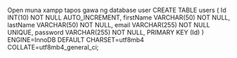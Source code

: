 Open muna xampp tapos gawa ng database 
user
CREATE TABLE users (
  Id INT(10) NOT NULL AUTO_INCREMENT,
  firstName VARCHAR(50) NOT NULL,
  lastName VARCHAR(50) NOT NULL,
  email VARCHAR(255) NOT NULL UNIQUE,
  password VARCHAR(255) NOT NULL,
  PRIMARY KEY (Id)
) ENGINE=InnoDB DEFAULT CHARSET=utf8mb4 COLLATE=utf8mb4_general_ci;
